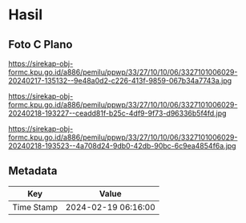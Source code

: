 # Hasil

## Foto C Plano

https://sirekap-obj-formc.kpu.go.id/a886/pemilu/ppwp/33/27/10/10/06/3327101006029-20240217-135132--9e48a0d2-c226-413f-9859-067b34a7743a.jpg

https://sirekap-obj-formc.kpu.go.id/a886/pemilu/ppwp/33/27/10/10/06/3327101006029-20240218-193227--ceadd81f-b25c-4df9-9f73-d96336b5f4fd.jpg

https://sirekap-obj-formc.kpu.go.id/a886/pemilu/ppwp/33/27/10/10/06/3327101006029-20240218-193523--4a708d24-9db0-42db-90bc-6c9ea4854f6a.jpg


## Metadata

| Key        | Value               |
| ---------- | ------------------- |
| Time Stamp | 2024-02-19 06:16:00 |



